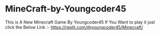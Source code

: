 # MineCraft-by-Youngcoder45
This is A New Minecraft Game By Youngcoder45
If You Want to play it just click the Below Link :-
https://replit.com/@youngcoder45/Minecraft/
